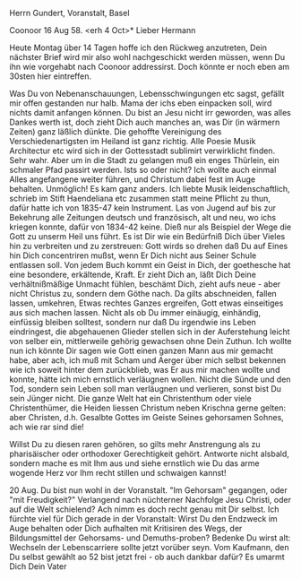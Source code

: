 Herrn Gundert, Voranstalt, Basel

 Coonoor 16 Aug 58.
 <erh 4 Oct>*
Lieber Hermann

Heute Montag über 14 Tagen hoffe ich den Rückweg anzutreten, Dein nächster Brief wird mir also wohl nachgeschickt werden müssen, wenn Du ihn wie vorgehabt nach Coonoor addressirst. Doch könnte er noch eben am 30sten hier eintreffen.

Was Du von Nebenanschauungen, Lebensschwingungen etc sagst, gefällt mir offen gestanden nur halb. Mama der ichs eben einpacken soll, wird nichts damit anfangen können. Du bist an Jesu nicht irr geworden, was alles Dankes werth ist, doch zieht Dich auch manches an, was Dir (in wärmern Zeiten) ganz läßlich dünkte. Die gehoffte Vereinigung des Verschiedenartigsten im Heiland ist ganz richtig. Alle Poesie Musik Architectur etc wird sich in der Gottesstadt sublimirt verwirklicht finden. Sehr wahr. Aber um in die Stadt zu gelangen muß ein enges Thürlein, ein schmaler Pfad passirt werden. Ists so oder nicht? Ich wollte auch einmal Alles angefangene weiter führen, und Christum dabei fest im Auge behalten. Unmöglich! Es kam ganz anders. Ich liebte Musik leidenschaftlich, schrieb im Stift Haendeliana etc zusammen statt meine Pflicht zu thun, dafür hatte ich von 1835-47 kein Instrument. Las von Jugend auf bis zur Bekehrung alle Zeitungen deutsch und französisch, alt und neu, wo ichs kriegen konnte, dafür von 1834-42 keine. Dieß nur als Beispiel der Wege die Gott zu unserm Heil uns führt. Es ist Dir wie ein Bedürfniß Dich über Vieles hin zu verbreiten und zu zerstreuen: Gott wirds so drehen daß Du auf Eines hin Dich concentriren mußst, wenn Er Dich nicht aus Seiner Schule entlassen soll. Von jedem Buch kommt ein Geist in Dich, der goethesche hat eine besondere, erkältende, Kraft. Er zieht Dich an, läßt Dich Deine verhältnißmäßige Unmacht fühlen, beschämt Dich, zieht aufs neue - aber nicht Christus zu, sondern dem Göthe nach. Da gilts abschneiden, fallen lassen, umkehren, Etwas rechtes Ganzes ergreifen, Gott etwas einseitiges aus sich machen lassen. Nicht als ob Du immer einäugig, einhändig, einfüssig bleiben solltest, sondern nur daß Du irgendwie ins Leben eindringest, die abgehauenen Glieder stellen sich in der Auferstehung leicht von selber ein, mittlerweile gehörig gewachsen ohne Dein Zuthun. Ich wollte nun ich könnte Dir sagen wie Gott einen ganzen Mann aus mir gemacht habe, aber ach, ich muß mit Scham und Aerger über mich selbst bekennen wie ich soweit hinter dem zurückblieb, was Er aus mir machen wollte und konnte, hätte ich mich ernstlich verläugnen wollen. Nicht die Sünde und den Tod, sondern sein Leben soll man verläugnen und verlieren, sonst bist Du sein Jünger nicht. Die ganze Welt hat ein Christenthum oder viele Christenthümer, die Heiden liessen Christum neben Krischna gerne gelten: aber Christen, d.h. Gesalbte Gottes im Geiste Seines gehorsamen Sohnes, ach wie rar sind die!

Willst Du zu diesen raren gehören, so gilts mehr Anstrengung als zu pharisäischer oder orthodoxer Gerechtigkeit gehört. Antworte nicht alsbald, sondern mache es mit Ihm aus und siehe ernstlich wie Du das arme wogende Herz vor Ihm recht stillen und schwaigen kannst!

20 Aug. Du bist nun wohl in der Voranstalt. "Im Gehorsam" gegangen, oder "mit Freudigkeit?" Verlangend nach nüchterner Nachfolge Jesu Christi, oder auf die Welt schielend? Ach nimm es doch recht genau mit Dir selbst. Ich fürchte viel für Dich gerade in der Voranstalt: Wirst Du den Endzweck im Auge behalten oder Dich aufhalten mit Kritisiren des Wegs, der Bildungsmittel der Gehorsams- und Demuths-proben? Bedenke Du wirst alt: Wechseln der Lebenscarriere sollte jetzt vorüber seyn. Vom Kaufmann, den Du selbst gewählt ao 52 bist jetzt frei - ob auch dankbar dafür? Es umarmt Dich  Dein Vater


